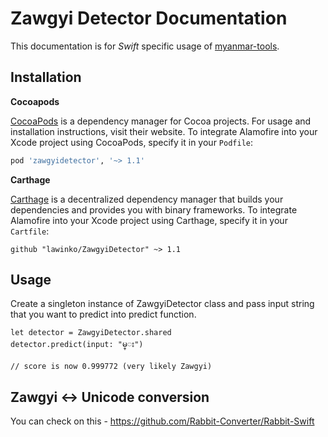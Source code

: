 # Zawgyi Detector Documentation

This documentation is for *Swift* specific usage of [myanmar-tools](https://github.com/google/myanmar-tools).

## Installation

**Cocoapods**

[CocoaPods](https://cocoapods.org) is a dependency manager for Cocoa projects. For usage and installation instructions, visit their website. To integrate Alamofire into your Xcode project using CocoaPods, specify it in your `Podfile`:

```ruby
pod 'zawgyidetector', '~> 1.1'
```

**Carthage**

[Carthage](https://github.com/Carthage/Carthage) is a decentralized dependency manager that builds your dependencies and provides you with binary frameworks. To integrate Alamofire into your Xcode project using Carthage, specify it in your `Cartfile`:

```ogdl
github "lawinko/ZawgyiDetector" ~> 1.1
```

## Usage

Create a singleton instance of ZawgyiDetector class and pass input string that 
you want to predict into predict function.
```
let detector = ZawgyiDetector.shared
detector.predict(input: "မ္း")

// score is now 0.999772 (very likely Zawgyi)
```

## Zawgyi <-> Unicode conversion

You can check on this - https://github.com/Rabbit-Converter/Rabbit-Swift


